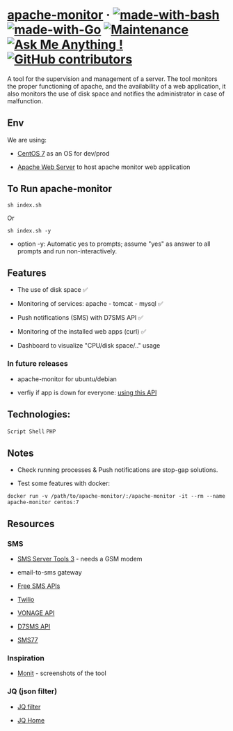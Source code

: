 # [apache-monitor](https://github.com/ilkou/apache-monitor) &middot; [![made-with-bash](https://img.shields.io/badge/Made%20with-Bash-1f425f.svg)](https://www.gnu.org/software/bash/) [![made-with-Go](https://img.shields.io/badge/Made%20with-Go-1f425f.svg)](http://golang.org) [![Maintenance](https://img.shields.io/badge/Maintained%3F-no-red.svg)](https://bitbucket.org/lbesson/ansi-colors) [![Ask Me Anything !](https://img.shields.io/badge/Ask%20me-anything-1abc9c.svg)](https://ilkou.github.io) [![GitHub contributors](https://img.shields.io/github/contributors/Naereen/StrapDown.js.svg)](https://github.com/ilkou/apache-monitor/graphs/contributors)


A tool for the supervision and management of a server. The tool monitors the proper functioning of apache, and the availability of a web application, it also monitors the use of disk space and notifies the administrator in case of malfunction.

## Env

We are using:

* [CentOS 7](https://pixelabs.fr/machine-virtuelle-centos-7-virtualbox/) as an OS for dev/prod

* [Apache Web Server](https://www.digitalocean.com/community/tutorials/how-to-install-the-apache-web-server-on-centos-7) to host apache monitor web application

## To Run apache-monitor

`
sh index.sh
`

Or

`
sh index.sh -y
`

* option -y: Automatic yes to prompts; assume "yes" as answer to all prompts and run non-interactively.



## Features

* The use of disk space ✅

* Monitoring of services: apache - tomcat - mysql ✅

* Push notifications (SMS) with D7SMS API ✅

* Monitoring of the installed web apps (curl) ✅

* Dashboard to visualize "CPU/disk space/.." usage

### In future releases

* apache-monitor for ubuntu/debian

* verfiy if app is down for everyone: [using this API](https://downforeveryoneorjustme.com)

## Technologies:

`Script Shell` `PHP`

## Notes

* Check running processes & Push notifications are stop-gap solutions.

* Test some features with docker:

`
docker run -v /path/to/apache-monitor/:/apache-monitor -it --rm --name apache-monitor centos:7
`

## Resources

### SMS

* [SMS Server Tools 3](http://smstools3.kekekasvi.com/) - needs a GSM modem

* email-to-sms gateway

* [Free SMS APIs](https://rapidapi.com/collection/free-sms-apis)

* [Twilio](https://www.twilio.com/sms)

* [VONAGE API](https://dashboard.nexmo.com/getting-started/sms)

* [D7SMS API](https://dashboard.d7networks.com/)

* [SMS77](https://app.sms77.io/)

### Inspiration

* [Monit](https://mmonit.com/monit/#screenshots) - screenshots of the tool

### JQ (json filter)

* [JQ filter](https://jqplay.org/)

* [JQ Home](https://stedolan.github.io/jq/)

